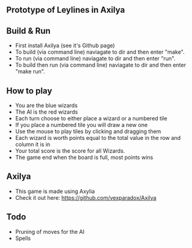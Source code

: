 Prototype of Leylines in Axilya
---------------------------

Build & Run
-----------
- First install Axilya (see it's Github page)
- To build (via command line) naviagate to dir and then enter "make".
- To run (via command line) naviagate to dir and then enter "run".
- To build then run (via command line) naviagate to dir and then enter "make run".

How to play
-----------
- You are the blue wizards
- The AI is the red wizards
- Each turn choose to either place a wizard or a numbered tile
- If you place a numbered tile you will draw a new one
- Use the mouse to play tiles by clicking and dragging them
- Each wizard is worth points equal to the total value in the row and column it is in
- Your total score is the score for all Wizards.
- The game end when the board is full, most points wins

Axilya
------
- This game is made using Axylia
- Check it out here: https://github.com/vexparadox/Axilya

Todo
----
- Pruning of moves for the AI
- Spells
